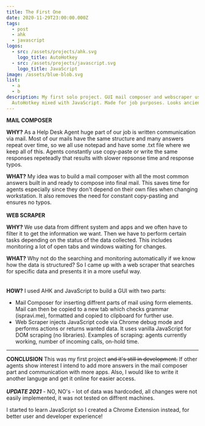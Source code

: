 ```yaml
---
title: The First One
date: 2020-11-29T23:00:00.000Z
tags:
  - post
  - ahk
  - javascript
logos:
  - src: /assets/projects/ahk.svg
    logo_title: AutoHotkey
  - src: /assets/projects/javascript.svg
    logo_title: JavaScript
image: /assets/blue-blob.svg
list:
  - a
  - b
description: My first solo project. GUI mail composer and webscraper using
  AutoHotkey mixed with JavaScript. Made for job purposes. Looks ancient.
---
```

__MAIL COMPOSER__

__WHY?__
As a Help Desk Agent huge part of our job is written communication via mail. Most of our mails have the same structure and many answers repeat over time, so we all use notepad and have some .txt file where we keep all of this. Agents constantly use copy-paste or write the same responses repeteadly that results with slower repsonse time and response typos. 

__WHAT?__
My idea was to build a mail composer with all the most common answers built in and ready to compose into final mail. This saves time for agents especially since they don't depend on their own files when changing workstation. It also removes the need for constant copy-pasting and ensures no typos.
\
\
__WEB SCRAPER__

__WHY?__
We use data from diffrent system and apps and we often have to filter it to get the information we want. Then we have to perform certain tasks depending on the status of the data collected. This includes monitoring a lot of open tabs and windows waiting for changes.

__WHAT?__
Why not do the searching and monitoring automatically if we know how the data is structured? So I came up with a web scraper that searches for specific data and presents it in a more useful way.  
\
\
__HOW?__
I used AHK and JavaScript to build a GUI with two parts:
- Mail Composer for inserting diffrent parts of mail using form elements. Mail can then be copied to a new tab which checks grammar (ispravi.me), formatted and copied to clipboard for further use.
- Web Scraper injects JavaScript code via Chrome debug mode and performs actions or returns wanted data. It uses vanilla JavaScript for DOM scraping (no libraries). 
Examples of scraping: agents currently working, number of incoming calls, on-hold time.
---
__CONCLUSION__
This was my first project ~~and it's still in development.~~ If other agents show interest I intend to add more answers in the mail composer part and communication with more apps. Also, I would like to write it another languge and get it online for easier access.
\
\
**_UPDATE 2021_** - NO, NO's - lot of data was hardcoded, all changes were not easily implemented, it was not tested on diffrent machines.

I started to learn JavaScript so I created a Chrome Extension instead, for better user and developer experience!